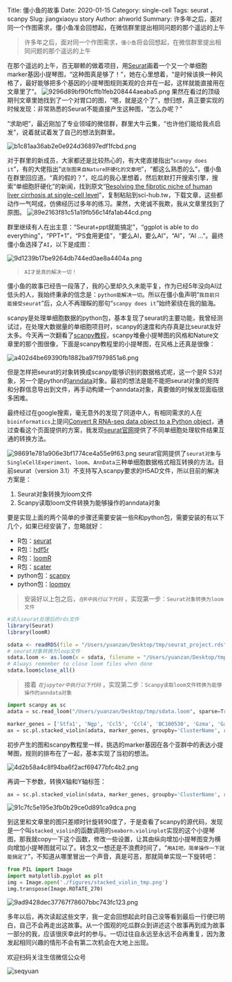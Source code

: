 Title: 僵小鱼的故事
Date: 2020-01-15
Category: single-cell 
Tags: seurat ， scanpy
Slug: jiangxiaoyu story
Author: ahworld
Summary: 许多年之后，面对同一个作图需求，僵小鱼准会回想起，在微信群里提出相同问题的那个遥远的上午

> 许多年之后，面对同一个作图需求，`僵小鱼`将会回想起，在微信群里提出相同问题的那个遥远的上午

在那个遥远的上午，百无聊赖的做着项目，用[Seurat](https://satijalab.org/seurat/pancreas_integration_label_transfer.html)画着一个又一个单细胞marker基因小提琴图，“这种图真是够了！”，她在心里想着，“是时候该换一种风格了，最好能够把多个基因的小提琴图规则美观的合并在一起，这样就能直接用在文章里了”。
![9296d89bf90fcffb1feb208444aeaba5.png](https://raw.githubusercontent.com/seqyuan/blog/master/images/jiangxiaoyu/jiangxiaoyu_1.png)
果然在看过的顶级期刊文章里她找到了一个对胃口的图，“嗯，就是这个了”，想归想，真正要实现的时候发现：非常熟悉的Seurat不能直接产生这种图，“怎么办呢？”

“求助吧”，最近刚加了专业领域的微信群，群里大牛云集，“也许他们能给我点启发”，说着就试着发了自己的想法到群里。

![b1c81aa36ab2e0e924d36897edf1fcbd.png](https://raw.githubusercontent.com/seqyuan/blog/master/images/jiangxiaoyu/jiangxiaoyu_2.png)

对于群里的新成员，大家都还是比较热心的，有大佬直接指出“`scanpy does it`”，有的大佬指出“`这张图来自Nature肝硬化的文章吧`”，“都这么熟悉的么”，僵小鱼在群里回应道。“真的假的？”，吃瓜的我心里想着，然后默默打开搜索引擎，搜索“单细胞肝硬化”的新闻，找到原文“[Resolving the fibrotic niche of human liver cirrhosis at single-cell level](https://www.nature.com/articles/s41586-019-1631-3)”，复制粘贴到sci-hub.tw，下载文章，这些都动作一气呵成，仿佛经历过多年的练习。果然，大佬诚不我欺，我从文章里找到了原图。
![89e2163f81c51a19fb56c14fa1ab44cd.png](https://raw.githubusercontent.com/seqyuan/blog/master/images/jiangxiaoyu/jiangxiaoyu_3.png)

群里继续有人在出主意：“Seurat+ppt就能搞定”，“ggplot is able to do everything”，“PPT+1”，“PS食用更佳”，“要么AI，要么AI”，“AI”，“AI ...”。最终僵小鱼选择了`AI`，以下是成图：

![9d1239b17be9264db744ed0ae8a4404a.png](https://raw.githubusercontent.com/seqyuan/blog/master/images/jiangxiaoyu/jiangxiaoyu_4.png)

> `AI才是真的解决一切！`

僵小鱼的故事已经告一段落了，我的心里却久久未能平复，作为已经5年没向AI过低头的人，我始终秉承的信念是：`python能解决一切`。所以在僵小鱼声明“`我目前只能接受seurat`”后，众人不再理睬的那句“`scanpy does it`”始终萦绕在我的脑海。

scanpy是处理单细胞数据的python包，基本复现了seurat的主要功能，我曾经测试过，在处理大数据量的单细胞项目时，scanpy的速度和内存真是比seurat友好太多。今天再一次翻看了[scanpy教程](https://scanpy-tutorials.readthedocs.io/en/latest/pbmc3k.html)，scanpy堆叠小提琴图的风格和Nature文章里的那个图很像，下面是scanpy教程里的小提琴图，在风格上还真是很像：

![a402d4be69390fb1882ba97f979851a6.png](https://raw.githubusercontent.com/seqyuan/blog/master/images/jiangxiaoyu/jiangxiaoyu_5.png)

但是怎样把seurat的对象转换成scanpy能够识别的数据格式呢，这一个是R S3对象，另一个是python的[anndata](https://anndata.readthedocs.io/en/stable/api.html#module-anndata)对象。最初的想法是能不能把seurat对象的矩阵和分群信息导出到文件，再手动构建一个anndata对象，真要做的时候发现面临很多困难。

最终经过在google搜索，毫无意外的发现了同道中人，有相同需求的人在`bioinformatics`上提问[Convert R RNA-seq data object to a Python object](https://bioinformatics.stackexchange.com/questions/3943/convert-r-rna-seq-data-object-to-a-python-object)，通过查看这个页面提供的方案，我发现[seurat官网](https://satijalab.org/seurat/v3.1/conversion_vignette.html)提供了不同单细胞处理软件结果互通的转换方法。

![98691e781a906e3bf1774ce4a55e9f63.png](https://raw.githubusercontent.com/seqyuan/blog/master/images/jiangxiaoyu/jiangxiaoyu_6.png)
seurat官网提供了`seurat对象`与`SingleCellExperiment`、`loom`、`AnnData`三种单细胞数据格式相互转换的方法。目前seurat（version 3.1）不支持写入scanpy要求的H5AD文件，所以目前的解决方案是：

1. Seurat对象转换为loom文件
2. Scanpy读取loom文件转换为能够操作的anndata对象

要是实现上面的两个简单的步骤还需要安装一些R和python包，需要安装的有以下几个，如果已经安装了，忽略就好：

* R包：[seurat](https://satijalab.org/seurat/install.html)
* R包：[hdf5r](https://github.com/hhoeflin/hdf5r)
* R包：[loomR](https://satijalab.org/loomR/loomR_tutorial.html)
* R包：[scater](https://bioconductor.org/packages/release/bioc/html/scater.html)
* python包：[scanpy](https://scanpy.readthedocs.io/en/stable/installation.html)
* python包：[loompy](http://linnarssonlab.org/loompy/installation/index.html)

> 安装好以上包之后，*`在R中执行以下代码`* ，实现第一步：`Seurat对象转换为loom文件`

```R
#读入seurat处理后的rds文件
library(Seurat)
library(loomR)

sdata <- readRDS(file = "/Users/yuanzan/Desktop/tmp/seurat_project.rds")
# seurat对象转换为loop文件
sdata.loom <- as.loom(x = sdata, filename = "/Users/yuanzan/Desktop/tmp/sdata.loom", verbose = FALSE)
# Always remember to close loom files when done
sdata.loom$close_all()
```

> 接着 *`在jupyter中执行以下代码`* ，实现第二步：`Scanpy读取loom文件转换为能够操作的anndata对象`

```python
import scanpy as sc
adata = sc.read_loom("/Users/yuanzan/Desktop/tmp/sdata.loom", sparse=True, cleanup=False, X_name='spliced', obs_names='CellID', var_names='Gene', dtype='float32')

marker_genes = ['Stfa1', 'Ngp', 'Ccl5', 'Ccl4', 'BC100530', 'Gzma', 'Gata2', 'Cd74']
ax = sc.pl.stacked_violin(adata, marker_genes, groupby='ClusterName', rotation=90)
```
初步产生的图和scanpy教程里一样，挑选的marker基因在各个亚群中的表达小提琴图，规则的排布在了一起，基本实现了当初的想法。

![4d2b58a4c8f94ba6f2acf69477bfc4b2.png](https://raw.githubusercontent.com/seqyuan/blog/master/images/jiangxiaoyu/jiangxiaoyu_7.png)

再调一下参数，转换X轴和Y轴标签：

```python
ax = sc.pl.stacked_violin(sdata, marker_genes, groupby='ClusterName', rotation=90,swap_axes=True, save="_tmp.png")
```

![91c7fc5e195e3fb0b29ce0d891ca9dca.png](https://raw.githubusercontent.com/seqyuan/blog/master/images/jiangxiaoyu/jiangxiaoyu_8.png)

到这里和文章里的图只差顺时针旋转90度了，于是查看了scanpy的源代码，发现是一个叫`stacked_violin`的函数调用的`seaborn.violinplot`实现的这个小提琴图，那我就copy一下这个函数，修改一些设置，让其由纵向增加小提琴图变为横向增加小提琴图就可以了。转念又一想还是不浪费时间了，“`用AI吧，简单操作一下就能搞定了`”，不知道从哪里冒出一个声音，真是可恶，那就简单实现一下旋转吧：

```python
from PIL import Image
import matplotlib.pyplot as plt
img = Image.open('./figures/stacked_violin_tmp.png')
img.transpose(Image.ROTATE_270)
```

![9ad9428dec37767f78607bbc743fc123.png](https://raw.githubusercontent.com/seqyuan/blog/master/images/jiangxiaoyu/jiangxiaoyu_9.png)

多年以后，再次读起这些文字，我一定会回想起此时自己没等看到最后一行便已明白，自己不会再走出这故事。从一个围观的吃瓜群众到讲述这个故事再到成为故事一部分的我，应该很庆幸此时的参与。一切过往自永远至永远不会再重复，因为激发起相同兴趣的情形不会有第二次机会在大地上出现。

欢迎扫码关注生信微信公众号

![seqyuan](https://raw.githubusercontent.com/seqyuan/blog/master/images/jiangxiaoyu/seqyuan.jpg)
